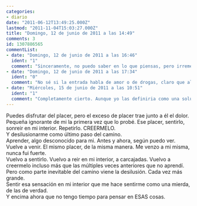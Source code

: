 ```yaml
---
categories:
- diario
date: "2011-06-12T13:49:25.000Z"
lastmod: "2011-11-04T15:03:27.000Z"
title: "Domingo, 12 de junio de 2011 a las 14:49"
comments: 3
id: 1307886565
commentList:
- date: "Domingo, 12 de junio de 2011 a las 16:46"
  ident: "1"
  comment: "Sinceramente, no puedo saber en lo que piensas, pero irremediablemente me viene a la cabeza la droga, que una vez al año intenta apoderarse de mi. Y que cada vez me aporta menos, hasta el punto de que ya ni siquiera merece la pena  \nPero se que necesito (quiero, deseo) volver a estar arriba, volando, tumbado en mi cama, nadando en una tormenta, flotando en el espacio... A la vez, ya"
- date: "Domingo, 12 de junio de 2011 a las 17:34"
  ident: "0"
  comment: "No sé si la entrada habla de amor o de drogas, claro que al fin y al cabo son la misma cosa.  \nEl amor... es.  \nLas drogas son malas. Con lo fácil que es decir NO a las drogas. Consumir drogas es buscarse otro problema."
- date: "Miércoles, 15 de junio de 2011 a las 10:51"
  ident: "1"
  comment: "Completamente cierto. Aunque yo las definiria como una solucion facil, bastante problematica a tus problemas"
---
```


Puedes disfrutar del placer, pero el exceso de placer trae junto a él el dolor.  
Pequeña ignorante de mi la primera vez que lo probé. Ese placer, sentirlo, sonreir en mi interior. Repetirlo. CREERMELO.  
Y desilusionarme como último paso del camino.  
Aprender, algo desconocido para mi. Antes y ahora, según puedo ver.  
Vuelve a venir. El mismo placer, de la misma manera. Me venzo a mi misma, nunca fui fuerte.   
Vuelvo a sentirlo. Vuelvo a reir en mi interior, a carcajadas. Vuelvo a creermelo incluso más que las múltiples veces anteriores que no aprendí.   
Pero como parte inevitable del camino viene la desilusión. Cada vez más grande.  
Sentir esa sensación en mi interior que me hace sentirme como una mierda, de las de verdad.  
Y encima ahora que no tengo tiempo para pensar en ESAS cosas.